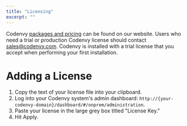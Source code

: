 ```yaml
---
title: "Licensing"
excerpt: ""
---
```

Codenvy [packages and pricing](https://codenvy.com/product/pricing/) can be found on our website. Users who need a trial or production Codenvy license should contact sales@codenvy.com.  Codenvy is installed with a trial license that you accept when performing your first installation.
# Adding a License  
1. Copy the text of your license file into your clipboard.
2. Log into your Codenvy system's admin dashboard:
    `http://{your-codenvy-domain}/dashboard/#/onprem/administration`.
3. Paste your license in the large grey box titled "License Key."
4. Hit Apply.

